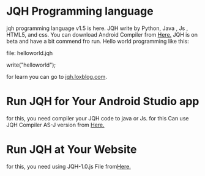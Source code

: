 # JQH Programming language
jqh programming language v1.5 is here. JQH write by Python, Java , Js , HTML5, and css. You can download Android Compiler from <a href="http://www.jqh.loxblog.com/page/download-compiler-android">Here.</a>
JQH is on beta and have a bit commend fro run.
Hello world programming like this:


file: helloworld.jqh


write("helloworld");



for learn you can go to <a href="http://www.jqh.loxblog.com">jqh.loxblog.com</a>.
<h1>Run JQH for Your Android Studio app</h1>
for this, you need compiler your JQH code to java or Js. for this Can use JQH Compiler AS-J version from <a href="http://www.jqh.loxblog.com/page/run-jqh-at-your-android-studio-app">Here.</a>
<h1>Run JQH at Your Website</h1>
for this, you need using JQH-1.0.js File from<a href="jqh.loxblog.com/page/r-jqh-a-web">Here.</a>
